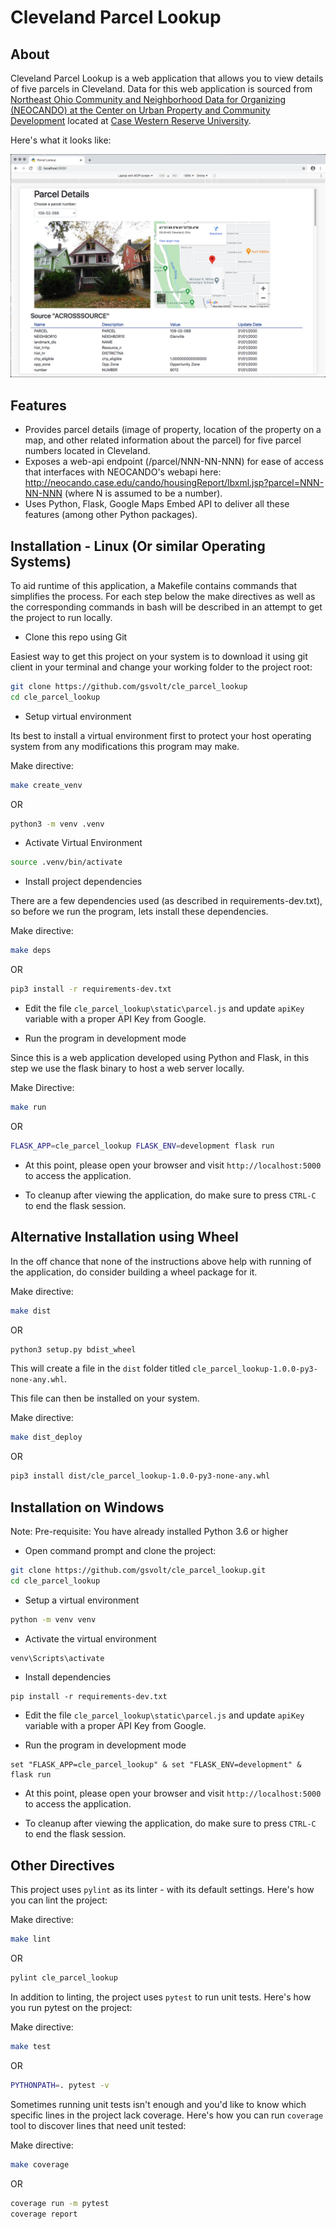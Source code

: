 # Cleveland Parcel Lookup

## About

Cleveland Parcel Lookup is a web application that allows you to view details of five parcels in Cleveland. Data for this web application is sourced from [Northeast Ohio Community and Neighborhood Data for Organizing (NEOCANDO) at the Center on Urban Property and Community Development](https://neocando.case.edu/) located at [Case Western Reserve University](https://www.case.edu).

Here's what it looks like:

![Cleveland Parcel Lookup](/images/cle_parcel_lookup_light.png)

## Features

- Provides parcel details (image of property, location of the property on a map, and other related information about the parcel) for five parcel numbers located in Cleveland.
- Exposes a web-api endpoint (/parcel/NNN-NN-NNN) for ease of access that interfaces with NEOCANDO's webapi here: http://neocando.case.edu/cando/housingReport/lbxml.jsp?parcel=NNN-NN-NNN (where N is assumed to be a number).
- Uses Python, Flask, Google Maps Embed API to deliver all these features (among other Python packages).

## Installation - Linux (Or similar Operating Systems)

To aid runtime of this application, a Makefile contains commands that simplifies the process. For each step below the make directives as well as the corresponding commands in bash will be described in an attempt to get the project to run locally.

- Clone this repo using Git

Easiest way to get this project on your system is to download it using git client in your terminal and change your working folder to the project root:

```bash
git clone https://github.com/gsvolt/cle_parcel_lookup
cd cle_parcel_lookup
```

- Setup virtual environment

Its best to install a virtual environment first to protect your host operating system from any modifications this program may make.

Make directive:

```bash
make create_venv
```

OR 

```bash
python3 -m venv .venv
```

- Activate Virtual Environment 

```bash
source .venv/bin/activate
```

- Install project dependencies

There are a few dependencies used (as described in requirements-dev.txt), so before we run the program, lets install these dependencies.

Make directive:

```bash
make deps
```

OR 

```bash
pip3 install -r requirements-dev.txt
```

- Edit the file `cle_parcel_lookup\static\parcel.js` and update `apiKey` variable with a proper API Key from Google.

- Run the program in development mode

Since this is a web application developed using Python and Flask, in this step we use the flask binary to host a web server locally.

Make Directive:

```bash
make run
```

OR 

```bash
FLASK_APP=cle_parcel_lookup FLASK_ENV=development flask run
```

- At this point, please open your browser and visit `http://localhost:5000` to access the application.

- To cleanup after viewing the application, do make sure to press `CTRL-C` to
end the flask session.

## Alternative Installation using Wheel

In the off chance that none of the instructions above help with running of the application, do consider building a wheel package for it.

Make directive:

```bash
make dist
```

OR 

```bash
python3 setup.py bdist_wheel
```

This will create a file in the `dist` folder titled `cle_parcel_lookup-1.0.0-py3-none-any.whl`.

This file can then be installed on your system.

Make directive:

```bash
make dist_deploy
```

OR 

```bash
pip3 install dist/cle_parcel_lookup-1.0.0-py3-none-any.whl
```

## Installation on Windows

Note: Pre-requisite: You have already installed Python 3.6 or higher

- Open command prompt and clone the project:

```bash
git clone https://github.com/gsvolt/cle_parcel_lookup.git
cd cle_parcel_lookup
```

- Setup a virtual environment

```bash
python -m venv venv
```

- Activate the virtual environment

```bash
venv\Scripts\activate
```
 
- Install dependencies

```
pip install -r requirements-dev.txt
```

- Edit the file `cle_parcel_lookup\static\parcel.js` and update `apiKey` variable with a proper API Key from Google.

- Run the program in development mode

```
set "FLASK_APP=cle_parcel_lookup" & set "FLASK_ENV=development" & flask run
```

- At this point, please open your browser and visit `http://localhost:5000` to access the application.

- To cleanup after viewing the application, do make sure to press `CTRL-C` to
end the flask session.


## Other Directives

This project uses `pylint` as its linter - with its default settings. Here's how you can lint the project:

Make directive:

```bash
make lint
```

OR 

```bash
pylint cle_parcel_lookup
```

In addition to linting, the project uses `pytest` to run unit tests. Here's how you run pytest on the project:

Make directive:

```bash
make test
```

OR 

```bash
PYTHONPATH=. pytest -v
```

Sometimes running unit tests isn't enough and you'd like to know which specific lines in the project lack coverage. Here's how you can run `coverage` tool to discover lines that need unit tested:

Make directive:

```bash
make coverage
```

OR 

```bash
coverage run -m pytest
coverage report
```

